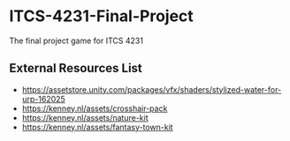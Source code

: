 # ITCS-4231-Final-Project
The final project game for ITCS 4231

## External Resources List
- https://assetstore.unity.com/packages/vfx/shaders/stylized-water-for-urp-162025
- https://kenney.nl/assets/crosshair-pack
- https://kenney.nl/assets/nature-kit
- https://kenney.nl/assets/fantasy-town-kit
